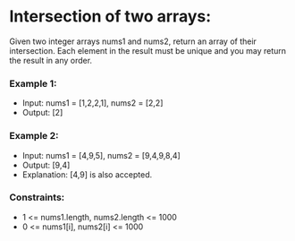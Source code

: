 # Intersection of two arrays:

Given two integer arrays nums1 and nums2, return an array of their intersection. Each element in the result must be unique and you may return the result in any order.

 

### Example 1:

- Input: nums1 = [1,2,2,1], nums2 = [2,2]
- Output: [2]
### Example 2:

- Input: nums1 = [4,9,5], nums2 = [9,4,9,8,4]
- Output: [9,4]
- Explanation: [4,9] is also accepted.
 

### Constraints:

- 1 <= nums1.length, nums2.length <= 1000
- 0 <= nums1[i], nums2[i] <= 1000
